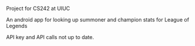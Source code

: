 Project for CS242 at UIUC

An android app for looking up summoner and champion stats for League of Legends

API key and API calls not up to date.
